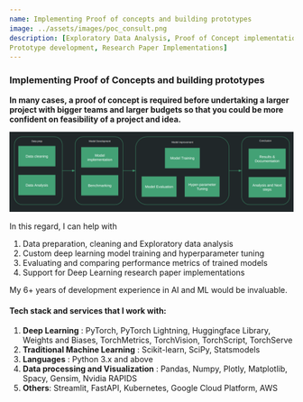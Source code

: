 ```yaml
---
name: Implementing Proof of concepts and building prototypes
image: ../assets/images/poc_consult.png
description: [Exploratory Data Analysis, Proof of Concept implementation, 
Prototype development, Research Paper Implementations]
---
```

### Implementing Proof of Concepts and building prototypes
**In many cases, a proof of concept is required before undertaking a larger project with bigger teams and
larger budgets so that you could be more confident on feasibility of a project and idea.**

![POC consultation](../assets/images/poc_thin.png)

In this regard, I can help with
1. Data preparation, cleaning and Exploratory data analysis
2. Custom deep learning model training and hyperparameter tuning
3. Evaluating and comparing performance metrics of trained models
4. Support for Deep Learning research paper implementations

My 6+ years of development experience in AI and ML would be invaluable.

#### Tech stack and services that I work with:
1. **Deep Learning** : PyTorch, PyTorch Lightning, Huggingface Library, Weights and Biases, TorchMetrics, TorchVision, TorchScript, TorchServe 
2. **Traditional Machine Learning** : Scikit-learn, SciPy, Statsmodels 
3. **Languages** : Python 3.x and above 
4. **Data processing and Visualization** : Pandas, Numpy, Plotly, Matplotlib, Spacy, Gensim, Nvidia RAPIDS
5. **Others**: Streamlit, FastAPI, Kubernetes, Google Cloud Platform, AWS